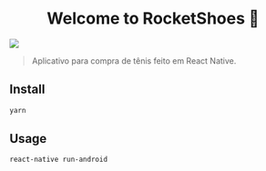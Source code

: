 <h1 align="center">Welcome to RocketShoes 👋</h1>
<p>
  <img src="https://img.shields.io/badge/version-0.0.1-blue.svg?cacheSeconds=2592000" />
</p>

> Aplicativo para compra de tênis feito em React Native.

## Install

```sh
yarn
```

## Usage

```sh
react-native run-android
```
